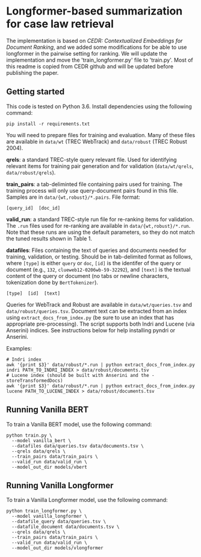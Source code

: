 # Longformer-based summarization for case law retrieval
The implementation is based on *CEDR: Contextualized Embeddings for Document Ranking*, and we added some modifications for be able to use longformer in the pairwise setting for ranking. We will update the implementation and move the 'train_longformer.py' file to 'train.py'. Most of this readme is copied from CEDR github and will be updated before publishing the paper.
## Getting started

This code is tested on Python 3.6. Install dependencies using the following command:

```
pip install -r requirements.txt
```

You will need to prepare files for training and evaluation. Many of these files are available in
`data/wt` (TREC WebTrack) and `data/robust` (TREC Robust 2004).

**qrels**: a standard TREC-style query relevant file. Used for identifying relevant items for
training pair generation and for validation (`data/wt/qrels`, `data/robust/qrels`).

**train_pairs**: a tab-deliminted file containing pairs used for training. The training process
will only use query-document pairs found in this file. Samples are in `data/{wt,robust}/*.pairs`.
File format:

```
[query_id]	[doc_id]
```

**valid_run**: a standard TREC-style run file for re-ranking items for validation. The `.run` files used for re-ranking are available in `data/{wt,robust}/*.run`. Note that these runs are using the default parameters, so they do not match the tuned results shown in Table 1.

**datafiles**: Files containing the text of queries and documents needed for training, validation,
or testing. Should be in tab-delimited format as follows, where `[type]` is either `query` or `doc`,
`[id]` is the identifer of the query or document (e.g., `132`, `clueweb12-0206wb-59-32292`), and
`[text]` is the textual content of the query or document (no tabs or newline characters,
tokenization done by `BertTokenizer`).

```
[type]  [id]  [text]
```

Queries for WebTrack and Robust are available in `data/wt/queries.tsv` and `data/robust/queries.tsv`.
Document text can be extracted from an index using `extract_docs_from_index.py` (be sure to use an
index that has appropriate pre-processing). The script supports both Indri and Lucene (via Anserini)
indices. See instructions below for help installing pyndri or Anserini.

Examples:

```
# Indri index
awk '{print $3}' data/robust/*.run | python extract_docs_from_index.py indri PATH_TO_INDRI_INDEX > data/robust/documents.tsv
# Lucene index (should be built with Anserini and the -storeTransformedDocs)
awk '{print $3}' data/robust/*.run | python extract_docs_from_index.py lucene PATH_TO_LUCENE_INDEX > data/robust/documents.tsv
```

## Running Vanilla BERT

To train a Vanilla BERT model, use the following command:

```
python train.py \
  --model vanilla_bert \
  --datafiles data/queries.tsv data/documents.tsv \
  --qrels data/qrels \
  --train_pairs data/train_pairs \
  --valid_run data/valid_run \
  --model_out_dir models/vbert
```

## Running Vanilla Longformer

To train a Vanilla Longformer model, use the following command:

```
python train_longformer.py \
  --model vanilla_longformer \
  --datafile_query data/queries.tsv \ 
  --datafile_document data/documents.tsv \
  --qrels data/qrels \
  --train_pairs data/train_pairs \
  --valid_run data/valid_run \
  --model_out_dir models/vlongformer
```
